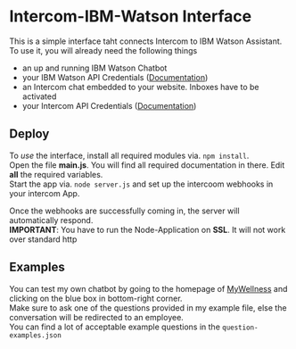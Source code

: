 Intercom-IBM-Watson Interface
=================

This is a simple interface taht connects Intercom to IBM Watson Assistant. 
To use it, you will already need the following things
- an up and running IBM Watson Chatbot
- your IBM Watson API Credentials ([Documentation](https://cloud.ibm.com/apidocs/assistant))
- an Intercom chat embedded to your website. Inboxes have to be activated
- your Intercom API Credentials ([Documentation](https://developers.intercom.com/intercom-api-reference/reference))


Deploy
------------

To *use* the interface, install all required modules via. `npm install`.  
Open the file **main.js**. You will find all required documentation in there. Edit **all** the required variables.  
Start the app via. `node server.js` and set up the intercoom webhooks in your intercom App.  
  
Once the webhooks are successfully coming in, the server will automatically respond.  
**IMPORTANT**: You have to run the Node-Application on **SSL**. It will not work over standard http

Examples
------------

You can test my own chatbot by going to the homepage of [MyWellness](https://mywellness.de) and clicking on the blue box in bottom-right corner.  
Make sure to ask one of the questions provided in my example file, else the conversation will be redirected to an employee.  
You can find a lot of acceptable example questions in the `question-examples.json`
